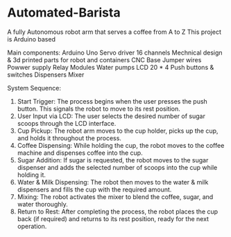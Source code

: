 # Automated-Barista
 A fully Autonomous robot arm that serves a coffee from A to Z
 This project is Arduino based
 
Main components:
Arduino Uno
Servo driver 16 channels
Mechnical design & 3d printed parts for robot and containers
CNC Base
Jumper wires
Powwer supply
Relay Modules
Water pumps
LCD 20 * 4
Push buttons & switches
Dispensers
Mixer

System Sequence:
1.	Start Trigger:
The process begins when the user presses the push button. This signals the robot to move to its rest position.
2.	User Input via LCD:
The user selects the desired number of sugar scoops through the LCD interface.
3.	Cup Pickup:
The robot arm moves to the cup holder, picks up the cup, and holds it throughout the process.
4.	Coffee Dispensing:
While holding the cup, the robot moves to the coffee machine and dispenses coffee into the cup.
5.	Sugar Addition:
If sugar is requested, the robot moves to the sugar dispenser and adds the selected number of scoops into the cup while holding it.
6.	Water & Milk Dispensing:
The robot then moves to the water & milk dispensers and fills the cup with the required amount.
7.	Mixing:
The robot activates the mixer to blend the coffee, sugar, and water thoroughly.
8.	Return to Rest:
After completing the process, the robot places the cup back (if required) and returns to its rest position, ready for the next operation.
